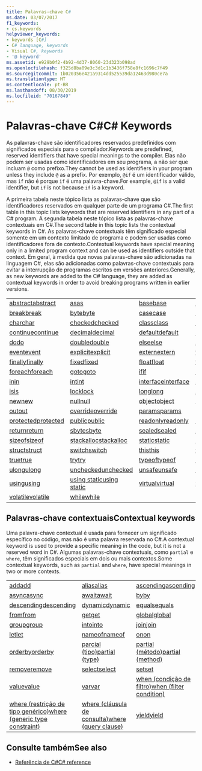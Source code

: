 ```yaml
---
title: Palavras-chave C#
ms.date: 03/07/2017
f1_keywords:
- cs.keywords
helpviewer_keywords:
- keywords [C#]
- C# language, keywords
- Visual C#, keywords
- '@ keyword'
ms.assetid: e929b0f2-4b92-4d37-8060-23d323b098ad
ms.openlocfilehash: f325d8ba09e3c3d1c1b3436f758e8fc1696c7f49
ms.sourcegitcommit: 1b020356e421a9314dd525539da12463d980ce7a
ms.translationtype: HT
ms.contentlocale: pt-BR
ms.lasthandoff: 08/30/2019
ms.locfileid: "70167849"
---
```

# <a name="c-keywords"></a><span data-ttu-id="4c2bb-102">Palavras-chave C#</span><span class="sxs-lookup"><span data-stu-id="4c2bb-102">C# Keywords</span></span>

<span data-ttu-id="4c2bb-103">As palavras-chave são identificadores reservados predefinidos com significados especiais para o compilador.</span><span class="sxs-lookup"><span data-stu-id="4c2bb-103">Keywords are predefined, reserved identifiers that have special meanings to the compiler.</span></span> <span data-ttu-id="4c2bb-104">Elas não podem ser usadas como identificadores em seu programa, a não ser que incluam `@` como prefixo.</span><span class="sxs-lookup"><span data-stu-id="4c2bb-104">They cannot be used as identifiers in your program unless they include `@` as a prefix.</span></span> <span data-ttu-id="4c2bb-105">Por exemplo, `@if` é um identificador válido, mas `if` não é porque `if` é uma palavra-chave.</span><span class="sxs-lookup"><span data-stu-id="4c2bb-105">For example, `@if` is a valid identifier, but `if` is not because `if` is a keyword.</span></span>  
  
 <span data-ttu-id="4c2bb-106">A primeira tabela neste tópico lista as palavras-chave que são identificadores reservados em qualquer parte de um programa C#.</span><span class="sxs-lookup"><span data-stu-id="4c2bb-106">The first table in this topic lists keywords that are reserved identifiers in any part of a C# program.</span></span> <span data-ttu-id="4c2bb-107">A segunda tabela neste tópico lista as palavras-chave contextuais em C#.</span><span class="sxs-lookup"><span data-stu-id="4c2bb-107">The second table in this topic lists the contextual keywords in C#.</span></span> <span data-ttu-id="4c2bb-108">As palavras-chave contextuais têm significado especial somente em um contexto limitado de programa e podem ser usadas como identificadores fora de contexto.</span><span class="sxs-lookup"><span data-stu-id="4c2bb-108">Contextual keywords have special meaning only in a limited program context and can be used as identifiers outside that context.</span></span> <span data-ttu-id="4c2bb-109">Em geral, à medida que novas palavras-chave são adicionadas na linguagem C#, elas são adicionadas como palavras-chave contextuais para evitar a interrupção de programas escritos em versões anteriores.</span><span class="sxs-lookup"><span data-stu-id="4c2bb-109">Generally, as new keywords are added to the C# language, they are added as contextual keywords in order to avoid breaking programs written in earlier versions.</span></span>  
  
|||||  
|---|---|---|---|  
|[<span data-ttu-id="4c2bb-110">abstract</span><span class="sxs-lookup"><span data-stu-id="4c2bb-110">abstract</span></span>](abstract.md)|[<span data-ttu-id="4c2bb-111">as</span><span class="sxs-lookup"><span data-stu-id="4c2bb-111">as</span></span>](../operators/type-testing-and-cast.md#as-operator)|[<span data-ttu-id="4c2bb-112">base</span><span class="sxs-lookup"><span data-stu-id="4c2bb-112">base</span></span>](base.md)|[<span data-ttu-id="4c2bb-113">bool</span><span class="sxs-lookup"><span data-stu-id="4c2bb-113">bool</span></span>](bool.md)|  
|[<span data-ttu-id="4c2bb-114">break</span><span class="sxs-lookup"><span data-stu-id="4c2bb-114">break</span></span>](break.md)|[<span data-ttu-id="4c2bb-115">byte</span><span class="sxs-lookup"><span data-stu-id="4c2bb-115">byte</span></span>](../builtin-types/integral-numeric-types.md)|[<span data-ttu-id="4c2bb-116">case</span><span class="sxs-lookup"><span data-stu-id="4c2bb-116">case</span></span>](switch.md)|[<span data-ttu-id="4c2bb-117">catch</span><span class="sxs-lookup"><span data-stu-id="4c2bb-117">catch</span></span>](try-catch.md)|  
|[<span data-ttu-id="4c2bb-118">char</span><span class="sxs-lookup"><span data-stu-id="4c2bb-118">char</span></span>](char.md)|[<span data-ttu-id="4c2bb-119">checked</span><span class="sxs-lookup"><span data-stu-id="4c2bb-119">checked</span></span>](checked.md)|[<span data-ttu-id="4c2bb-120">class</span><span class="sxs-lookup"><span data-stu-id="4c2bb-120">class</span></span>](class.md)|[<span data-ttu-id="4c2bb-121">const</span><span class="sxs-lookup"><span data-stu-id="4c2bb-121">const</span></span>](const.md)|  
|[<span data-ttu-id="4c2bb-122">continue</span><span class="sxs-lookup"><span data-stu-id="4c2bb-122">continue</span></span>](continue.md)|[<span data-ttu-id="4c2bb-123">decimal</span><span class="sxs-lookup"><span data-stu-id="4c2bb-123">decimal</span></span>](../builtin-types/floating-point-numeric-types.md)|[<span data-ttu-id="4c2bb-124">default</span><span class="sxs-lookup"><span data-stu-id="4c2bb-124">default</span></span>](default.md)|[<span data-ttu-id="4c2bb-125">delegate</span><span class="sxs-lookup"><span data-stu-id="4c2bb-125">delegate</span></span>](delegate.md)|  
|[<span data-ttu-id="4c2bb-126">do</span><span class="sxs-lookup"><span data-stu-id="4c2bb-126">do</span></span>](do.md)|[<span data-ttu-id="4c2bb-127">double</span><span class="sxs-lookup"><span data-stu-id="4c2bb-127">double</span></span>](../builtin-types/floating-point-numeric-types.md)|[<span data-ttu-id="4c2bb-128">else</span><span class="sxs-lookup"><span data-stu-id="4c2bb-128">else</span></span>](if-else.md)|[<span data-ttu-id="4c2bb-129">enum</span><span class="sxs-lookup"><span data-stu-id="4c2bb-129">enum</span></span>](enum.md)|  
|[<span data-ttu-id="4c2bb-130">event</span><span class="sxs-lookup"><span data-stu-id="4c2bb-130">event</span></span>](event.md)|[<span data-ttu-id="4c2bb-131">explicit</span><span class="sxs-lookup"><span data-stu-id="4c2bb-131">explicit</span></span>](../operators/user-defined-conversion-operators.md)|[<span data-ttu-id="4c2bb-132">extern</span><span class="sxs-lookup"><span data-stu-id="4c2bb-132">extern</span></span>](extern.md)|[<span data-ttu-id="4c2bb-133">false</span><span class="sxs-lookup"><span data-stu-id="4c2bb-133">false</span></span>](false-literal.md)|  
|[<span data-ttu-id="4c2bb-134">finally</span><span class="sxs-lookup"><span data-stu-id="4c2bb-134">finally</span></span>](try-finally.md)|[<span data-ttu-id="4c2bb-135">fixed</span><span class="sxs-lookup"><span data-stu-id="4c2bb-135">fixed</span></span>](fixed-statement.md)|[<span data-ttu-id="4c2bb-136">float</span><span class="sxs-lookup"><span data-stu-id="4c2bb-136">float</span></span>](../builtin-types/floating-point-numeric-types.md)|[<span data-ttu-id="4c2bb-137">for</span><span class="sxs-lookup"><span data-stu-id="4c2bb-137">for</span></span>](for.md)|  
|[<span data-ttu-id="4c2bb-138">foreach</span><span class="sxs-lookup"><span data-stu-id="4c2bb-138">foreach</span></span>](foreach-in.md)|[<span data-ttu-id="4c2bb-139">goto</span><span class="sxs-lookup"><span data-stu-id="4c2bb-139">goto</span></span>](goto.md)|[<span data-ttu-id="4c2bb-140">if</span><span class="sxs-lookup"><span data-stu-id="4c2bb-140">if</span></span>](if-else.md)|[<span data-ttu-id="4c2bb-141">implicit</span><span class="sxs-lookup"><span data-stu-id="4c2bb-141">implicit</span></span>](../operators/user-defined-conversion-operators.md)|  
|[<span data-ttu-id="4c2bb-142">in</span><span class="sxs-lookup"><span data-stu-id="4c2bb-142">in</span></span>](in.md)|[<span data-ttu-id="4c2bb-143">int</span><span class="sxs-lookup"><span data-stu-id="4c2bb-143">int</span></span>](../builtin-types/integral-numeric-types.md)|[<span data-ttu-id="4c2bb-144">interface</span><span class="sxs-lookup"><span data-stu-id="4c2bb-144">interface</span></span>](interface.md)|[<span data-ttu-id="4c2bb-145">internal</span><span class="sxs-lookup"><span data-stu-id="4c2bb-145">internal</span></span>](internal.md)|
|[<span data-ttu-id="4c2bb-146">is</span><span class="sxs-lookup"><span data-stu-id="4c2bb-146">is</span></span>](is.md)|[<span data-ttu-id="4c2bb-147">lock</span><span class="sxs-lookup"><span data-stu-id="4c2bb-147">lock</span></span>](lock-statement.md)|[<span data-ttu-id="4c2bb-148">long</span><span class="sxs-lookup"><span data-stu-id="4c2bb-148">long</span></span>](../builtin-types/integral-numeric-types.md)|[<span data-ttu-id="4c2bb-149">namespace</span><span class="sxs-lookup"><span data-stu-id="4c2bb-149">namespace</span></span>](namespace.md)|
|[<span data-ttu-id="4c2bb-150">new</span><span class="sxs-lookup"><span data-stu-id="4c2bb-150">new</span></span>](../operators/new-operator.md)|[<span data-ttu-id="4c2bb-151">null</span><span class="sxs-lookup"><span data-stu-id="4c2bb-151">null</span></span>](null.md)|[<span data-ttu-id="4c2bb-152">object</span><span class="sxs-lookup"><span data-stu-id="4c2bb-152">object</span></span>](object.md)|[<span data-ttu-id="4c2bb-153">operator</span><span class="sxs-lookup"><span data-stu-id="4c2bb-153">operator</span></span>](../operators/operator-overloading.md)|
|[<span data-ttu-id="4c2bb-154">out</span><span class="sxs-lookup"><span data-stu-id="4c2bb-154">out</span></span>](out.md)|[<span data-ttu-id="4c2bb-155">override</span><span class="sxs-lookup"><span data-stu-id="4c2bb-155">override</span></span>](override.md)|[<span data-ttu-id="4c2bb-156">params</span><span class="sxs-lookup"><span data-stu-id="4c2bb-156">params</span></span>](params.md)|[<span data-ttu-id="4c2bb-157">private</span><span class="sxs-lookup"><span data-stu-id="4c2bb-157">private</span></span>](private.md)|
|[<span data-ttu-id="4c2bb-158">protected</span><span class="sxs-lookup"><span data-stu-id="4c2bb-158">protected</span></span>](protected.md)|[<span data-ttu-id="4c2bb-159">public</span><span class="sxs-lookup"><span data-stu-id="4c2bb-159">public</span></span>](public.md)|[<span data-ttu-id="4c2bb-160">readonly</span><span class="sxs-lookup"><span data-stu-id="4c2bb-160">readonly</span></span>](readonly.md)|[<span data-ttu-id="4c2bb-161">ref</span><span class="sxs-lookup"><span data-stu-id="4c2bb-161">ref</span></span>](ref.md)|
|[<span data-ttu-id="4c2bb-162">return</span><span class="sxs-lookup"><span data-stu-id="4c2bb-162">return</span></span>](return.md)|[<span data-ttu-id="4c2bb-163">sbyte</span><span class="sxs-lookup"><span data-stu-id="4c2bb-163">sbyte</span></span>](../builtin-types/integral-numeric-types.md)|[<span data-ttu-id="4c2bb-164">sealed</span><span class="sxs-lookup"><span data-stu-id="4c2bb-164">sealed</span></span>](sealed.md)|[<span data-ttu-id="4c2bb-165">short</span><span class="sxs-lookup"><span data-stu-id="4c2bb-165">short</span></span>](../builtin-types/integral-numeric-types.md)||
[<span data-ttu-id="4c2bb-166">sizeof</span><span class="sxs-lookup"><span data-stu-id="4c2bb-166">sizeof</span></span>](../operators/sizeof.md)|[<span data-ttu-id="4c2bb-167">stackalloc</span><span class="sxs-lookup"><span data-stu-id="4c2bb-167">stackalloc</span></span>](../operators/stackalloc.md)|[<span data-ttu-id="4c2bb-168">static</span><span class="sxs-lookup"><span data-stu-id="4c2bb-168">static</span></span>](static.md)|[<span data-ttu-id="4c2bb-169">string</span><span class="sxs-lookup"><span data-stu-id="4c2bb-169">string</span></span>](string.md)|
|[<span data-ttu-id="4c2bb-170">struct</span><span class="sxs-lookup"><span data-stu-id="4c2bb-170">struct</span></span>](struct.md)|[<span data-ttu-id="4c2bb-171">switch</span><span class="sxs-lookup"><span data-stu-id="4c2bb-171">switch</span></span>](switch.md)|[<span data-ttu-id="4c2bb-172">this</span><span class="sxs-lookup"><span data-stu-id="4c2bb-172">this</span></span>](this.md)|[<span data-ttu-id="4c2bb-173">throw</span><span class="sxs-lookup"><span data-stu-id="4c2bb-173">throw</span></span>](throw.md)|
|[<span data-ttu-id="4c2bb-174">true</span><span class="sxs-lookup"><span data-stu-id="4c2bb-174">true</span></span>](true-literal.md)|[<span data-ttu-id="4c2bb-175">try</span><span class="sxs-lookup"><span data-stu-id="4c2bb-175">try</span></span>](try-catch.md)|[<span data-ttu-id="4c2bb-176">typeof</span><span class="sxs-lookup"><span data-stu-id="4c2bb-176">typeof</span></span>](../operators/type-testing-and-cast.md#typeof-operator)|[<span data-ttu-id="4c2bb-177">uint</span><span class="sxs-lookup"><span data-stu-id="4c2bb-177">uint</span></span>](../builtin-types/integral-numeric-types.md)|
|[<span data-ttu-id="4c2bb-178">ulong</span><span class="sxs-lookup"><span data-stu-id="4c2bb-178">ulong</span></span>](../builtin-types/integral-numeric-types.md)|[<span data-ttu-id="4c2bb-179">unchecked</span><span class="sxs-lookup"><span data-stu-id="4c2bb-179">unchecked</span></span>](unchecked.md)|[<span data-ttu-id="4c2bb-180">unsafe</span><span class="sxs-lookup"><span data-stu-id="4c2bb-180">unsafe</span></span>](unsafe.md)|[<span data-ttu-id="4c2bb-181">ushort</span><span class="sxs-lookup"><span data-stu-id="4c2bb-181">ushort</span></span>](../builtin-types/integral-numeric-types.md)|
|[<span data-ttu-id="4c2bb-182">using</span><span class="sxs-lookup"><span data-stu-id="4c2bb-182">using</span></span>](using.md)|[<span data-ttu-id="4c2bb-183">using static</span><span class="sxs-lookup"><span data-stu-id="4c2bb-183">using static</span></span>](using-static.md)|[<span data-ttu-id="4c2bb-184">virtual</span><span class="sxs-lookup"><span data-stu-id="4c2bb-184">virtual</span></span>](virtual.md)|[<span data-ttu-id="4c2bb-185">void</span><span class="sxs-lookup"><span data-stu-id="4c2bb-185">void</span></span>](void.md)|
|[<span data-ttu-id="4c2bb-186">volatile</span><span class="sxs-lookup"><span data-stu-id="4c2bb-186">volatile</span></span>](volatile.md)|[<span data-ttu-id="4c2bb-187">while</span><span class="sxs-lookup"><span data-stu-id="4c2bb-187">while</span></span>](while.md)|

## <a name="contextual-keywords"></a><span data-ttu-id="4c2bb-188">Palavras-chave contextuais</span><span class="sxs-lookup"><span data-stu-id="4c2bb-188">Contextual keywords</span></span>

 <span data-ttu-id="4c2bb-189">Uma palavra-chave contextual é usada para fornecer um significado específico no código, mas não é uma palavra reservada no C#.</span><span class="sxs-lookup"><span data-stu-id="4c2bb-189">A contextual keyword is used to provide a specific meaning in the code, but it is not a reserved word in C#.</span></span> <span data-ttu-id="4c2bb-190">Algumas palavras-chave contextuais, como `partial` e `where`, têm significados especiais em dois ou mais contextos.</span><span class="sxs-lookup"><span data-stu-id="4c2bb-190">Some contextual keywords, such as `partial` and `where`, have special meanings in two or more contexts.</span></span>  
  
||||  
|---|---|---|  
|[<span data-ttu-id="4c2bb-191">add</span><span class="sxs-lookup"><span data-stu-id="4c2bb-191">add</span></span>](add.md)|[<span data-ttu-id="4c2bb-192">alias</span><span class="sxs-lookup"><span data-stu-id="4c2bb-192">alias</span></span>](extern-alias.md)|[<span data-ttu-id="4c2bb-193">ascending</span><span class="sxs-lookup"><span data-stu-id="4c2bb-193">ascending</span></span>](ascending.md)|
|[<span data-ttu-id="4c2bb-194">async</span><span class="sxs-lookup"><span data-stu-id="4c2bb-194">async</span></span>](async.md)|[<span data-ttu-id="4c2bb-195">await</span><span class="sxs-lookup"><span data-stu-id="4c2bb-195">await</span></span>](../operators/await.md)|[<span data-ttu-id="4c2bb-196">by</span><span class="sxs-lookup"><span data-stu-id="4c2bb-196">by</span></span>](by.md)|
|[<span data-ttu-id="4c2bb-197">descending</span><span class="sxs-lookup"><span data-stu-id="4c2bb-197">descending</span></span>](descending.md)|[<span data-ttu-id="4c2bb-198">dynamic</span><span class="sxs-lookup"><span data-stu-id="4c2bb-198">dynamic</span></span>](dynamic.md)|[<span data-ttu-id="4c2bb-199">equals</span><span class="sxs-lookup"><span data-stu-id="4c2bb-199">equals</span></span>](equals.md)|
|[<span data-ttu-id="4c2bb-200">from</span><span class="sxs-lookup"><span data-stu-id="4c2bb-200">from</span></span>](from-clause.md)|[<span data-ttu-id="4c2bb-201">get</span><span class="sxs-lookup"><span data-stu-id="4c2bb-201">get</span></span>](get.md)|[<span data-ttu-id="4c2bb-202">global</span><span class="sxs-lookup"><span data-stu-id="4c2bb-202">global</span></span>](../operators/namespace-alias-qualifier.md)|
|[<span data-ttu-id="4c2bb-203">group</span><span class="sxs-lookup"><span data-stu-id="4c2bb-203">group</span></span>](group-clause.md)|[<span data-ttu-id="4c2bb-204">into</span><span class="sxs-lookup"><span data-stu-id="4c2bb-204">into</span></span>](into.md)|[<span data-ttu-id="4c2bb-205">join</span><span class="sxs-lookup"><span data-stu-id="4c2bb-205">join</span></span>](join-clause.md)|
|[<span data-ttu-id="4c2bb-206">let</span><span class="sxs-lookup"><span data-stu-id="4c2bb-206">let</span></span>](let-clause.md)|[<span data-ttu-id="4c2bb-207">nameof</span><span class="sxs-lookup"><span data-stu-id="4c2bb-207">nameof</span></span>](../operators/nameof.md)|[<span data-ttu-id="4c2bb-208">on</span><span class="sxs-lookup"><span data-stu-id="4c2bb-208">on</span></span>](on.md)|
|[<span data-ttu-id="4c2bb-209">orderby</span><span class="sxs-lookup"><span data-stu-id="4c2bb-209">orderby</span></span>](orderby-clause.md)|[<span data-ttu-id="4c2bb-210">parcial (tipo)</span><span class="sxs-lookup"><span data-stu-id="4c2bb-210">partial (type)</span></span>](partial-type.md)|[<span data-ttu-id="4c2bb-211">partial (método)</span><span class="sxs-lookup"><span data-stu-id="4c2bb-211">partial (method)</span></span>](partial-method.md)|
|[<span data-ttu-id="4c2bb-212">remove</span><span class="sxs-lookup"><span data-stu-id="4c2bb-212">remove</span></span>](remove.md)|[<span data-ttu-id="4c2bb-213">select</span><span class="sxs-lookup"><span data-stu-id="4c2bb-213">select</span></span>](select-clause.md)|[<span data-ttu-id="4c2bb-214">set</span><span class="sxs-lookup"><span data-stu-id="4c2bb-214">set</span></span>](set.md)|
|[<span data-ttu-id="4c2bb-215">value</span><span class="sxs-lookup"><span data-stu-id="4c2bb-215">value</span></span>](value.md)|[<span data-ttu-id="4c2bb-216">var</span><span class="sxs-lookup"><span data-stu-id="4c2bb-216">var</span></span>](var.md)|[<span data-ttu-id="4c2bb-217">when (condição de filtro)</span><span class="sxs-lookup"><span data-stu-id="4c2bb-217">when (filter condition)</span></span>](when.md)|
|[<span data-ttu-id="4c2bb-218">where (restrição de tipo genérico)</span><span class="sxs-lookup"><span data-stu-id="4c2bb-218">where (generic type constraint)</span></span>](where-generic-type-constraint.md)|[<span data-ttu-id="4c2bb-219">where (cláusula de consulta)</span><span class="sxs-lookup"><span data-stu-id="4c2bb-219">where (query clause)</span></span>](where-clause.md)|[<span data-ttu-id="4c2bb-220">yield</span><span class="sxs-lookup"><span data-stu-id="4c2bb-220">yield</span></span>](yield.md)|
  
## <a name="see-also"></a><span data-ttu-id="4c2bb-221">Consulte também</span><span class="sxs-lookup"><span data-stu-id="4c2bb-221">See also</span></span>

- [<span data-ttu-id="4c2bb-222">Referência de C#</span><span class="sxs-lookup"><span data-stu-id="4c2bb-222">C# reference</span></span>](../index.md)
